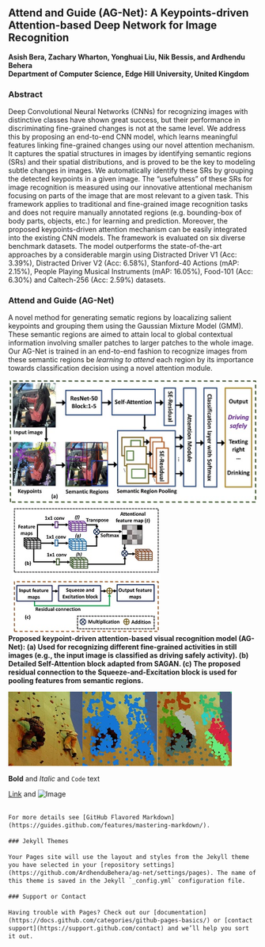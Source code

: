 ## Attend and Guide (AG-Net): A Keypoints-driven Attention-based Deep Network for Image Recognition 
**Asish Bera, Zachary Wharton, Yonghuai Liu, Nik Bessis, and Ardhendu Behera**<br/>
**Department of Computer Science, Edge Hill University, United Kingdom**

### Abstract
Deep Convolutional Neural Networks (CNNs) for recognizing images with distinctive classes have shown great success, but their performance in discriminating fine-grained changes is not at the same level. We address this by proposing an end-to-end CNN model, which learns meaningful features linking fine-grained changes using our novel attention mechanism. It captures the spatial structures in images by identifying semantic regions (SRs) and their spatial distributions, and is proved to be the key to modeling subtle changes in images. We automatically identify these SRs by grouping the detected keypoints in a given image. The “usefulness” of these SRs for image recognition is measured using our innovative attentional mechanism focusing on parts of the image that are most relevant to a given task. This framework applies to traditional and fine-grained image recognition tasks and does not require manually annotated regions (e.g. bounding-box of body parts, objects, etc.) for learning and prediction. Moreover, the proposed keypoints-driven attention mechanism can be easily integrated into the existing CNN models. The framework is evaluated on six diverse benchmark datasets. The model outperforms the state-of-the-art approaches by a considerable margin using Distracted Driver V1 (Acc: 3.39%), Distracted Driver V2 (Acc: 6.58%), Stanford-40 Actions (mAP: 2.15%), People Playing Musical Instruments (mAP: 16.05%), Food-101 (Acc: 6.30%) and Caltech-256 (Acc: 2.59%) datasets.

### Attend and Guide (AG-Net)
A novel method for generating sematic regions by loacalizing salient keypoints and grouping them using the Gaussian Mixture Model (GMM). These semantic regions are aimed to attain local to global contextual information involving smaller patches to larger patches to the whole image. Our AG-Net is trained in an end-to-end fashion to recognize images from these semantic regions be _learning to attend_ each region by its importance towards classification decision using a novel attention module. 

![Image](1a.jpg) &nbsp;&nbsp;![Image](1B_C.jpg)<br/>
**Proposed keypoint-driven attention-based visual recognition model (AG-Net): (a) Used for recognizing different fine-grained activities in still images (e.g., the input image is classified as driving safely activity). (b) Detailed Self-Attention block adapted from SAGAN. (c) The proposed residual connection to the Squeeze-and-Excitation block is used for pooling features from semantic regions.**

![Image](1_climbing_288.jpg)![Image](2_sift_keypoints_climbing.jpg)![Image](3grp_keypoints_climbing.jpg)

**Bold** and _Italic_ and `Code` text

[Link](url) and ![Image](src)
```

For more details see [GitHub Flavored Markdown](https://guides.github.com/features/mastering-markdown/).

### Jekyll Themes

Your Pages site will use the layout and styles from the Jekyll theme you have selected in your [repository settings](https://github.com/ArdhenduBehera/ag-net/settings/pages). The name of this theme is saved in the Jekyll `_config.yml` configuration file.

### Support or Contact

Having trouble with Pages? Check out our [documentation](https://docs.github.com/categories/github-pages-basics/) or [contact support](https://support.github.com/contact) and we’ll help you sort it out.
